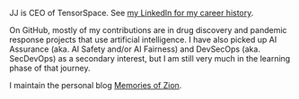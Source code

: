 JJ is CEO of TensorSpace. See [my LinkedIn for my career history](https://www.linkedin.com/in/jj-ben-joseph-53743b113/). 

On GitHub, mostly of my contributions are in drug discovery and pandemic response projects that use artificial intelligence. I have also picked up AI Assurance (aka. AI Safety and/or AI Fairness) and DevSecOps (aka. SecDevOps) as a secondary interest, but I am still very much in the learning phase of that journey.

I maintain the personal blog [Memories of Zion](https://www.memoriesofzion.com/).

<!---
jbenjoseph/jbenjoseph is a ✨ special ✨ repository because its `README.md` (this file) appears on your GitHub profile.
You can click the Preview link to take a look at your changes.
--->
